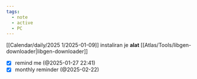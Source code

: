 ```yaml
---
tags:
  - note
  - active
  - PC
---
```

[[Calendar/daily/2025 1/2025-01-09]]
instaliran je **alat** [[Atlas/Tools/libgen-downloader|libgen-downloader]]

- [x] remind me (@2025-01-27 22:41)
- [x] monthly reminder (@2025-02-22)
